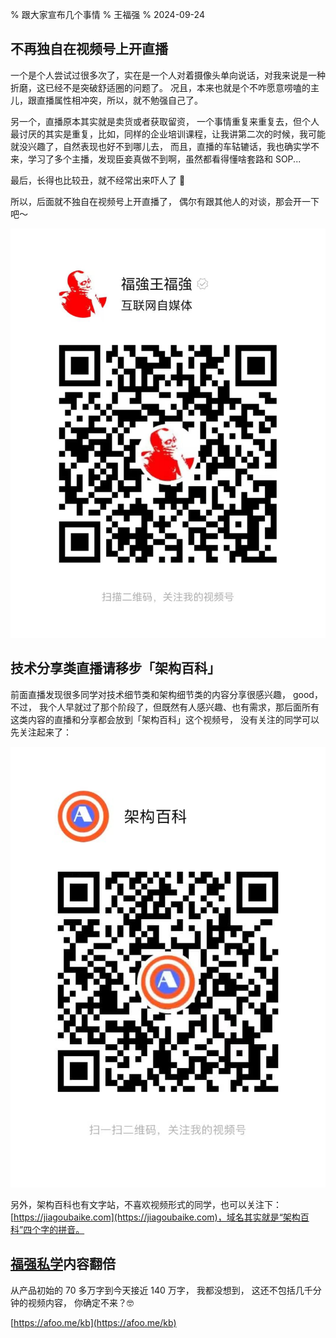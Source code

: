 % 跟大家宣布几个事情
% 王福强
% 2024-09-24

## 不再独自在视频号上开直播

一个是个人尝试过很多次了，实在是一个人对着摄像头单向说话，对我来说是一种折磨，这已经不是突破舒适圈的问题了。 况且，本来也就是个不咋愿意唠嗑的主儿，跟直播属性相冲突，所以，就不勉强自己了。

另一个，直播原本其实就是卖货或者获取留资， 一个事情重复来重复去，但个人最讨厌的其实是重复，比如，同样的企业培训课程，让我讲第二次的时候，我可能就没兴趣了，自然表现也好不到哪儿去， 而且，直播的车轱辘话，我也确实学不来，学习了多个主播，发现臣妾真做不到啊，虽然都看得懂啥套路和 SOP...

最后，长得也比较丑，就不经常出来吓人了 🤣

所以，后面就不独自在视频号上开直播了， 偶尔有跟其他人的对谈，那会开一下吧～

![](/images/sph.jpg)

## 技术分享类直播请移步「架构百科」

前面直播发现很多同学对技术细节类和架构细节类的内容分享很感兴趣， good， 不过， 我个人早就过了那个阶段了，但既然有人感兴趣、也有需求，那后面所有这类内容的直播和分享都会放到「架构百科」这个视频号， 没有关注的同学可以先关注起来了：

![](/images/sph_jiagoubaike.jpg)

另外，架构百科也有文字站，不喜欢视频形式的同学，也可以关注下： [https://jiagoubaike.com](https://jiagoubaike.com)，域名其实就是“架构百科”四个字的拼音。


## [福强私学](https://afoo.me/kb)内容翻倍

从产品初始的 70 多万字到今天接近 140 万字， 我都没想到， 这还不包括几千分钟的视频内容， 你确定不来？🤓

[https://afoo.me/kb](https://afoo.me/kb)
